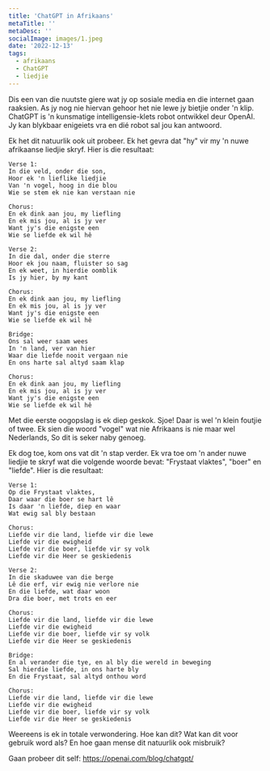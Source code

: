 ```yaml
---
title: 'ChatGPT in Afrikaans'
metaTitle: ''
metaDesc: ''
socialImage: images/1.jpeg
date: '2022-12-13'
tags:
  - afrikaans
  - ChatGPT
  - liedjie
---
```


Dis een van die nuutste giere wat jy op sosiale media en die internet gaan raaksien. As jy nog nie hiervan gehoor het nie lewe jy bietjie onder 'n klip. ChatGPT is 'n kunsmatige intelligensie-klets robot ontwikkel deur OpenAI. Jy kan blykbaar enigeiets vra en dié robot sal jou kan antwoord. 

Ek het dit natuurlik ook uit probeer. Ek het gevra dat "hy" vir my 'n nuwe afrikaanse liedjie skryf. Hier is die resultaat:

```
Verse 1:
In die veld, onder die son,
Hoor ek 'n lieflike liedjie
Van 'n vogel, hoog in die blou
Wie se stem ek nie kan verstaan nie

Chorus:
En ek dink aan jou, my liefling
En ek mis jou, al is jy ver
Want jy's die enigste een
Wie se liefde ek wil hê

Verse 2:
In die dal, onder die sterre
Hoor ek jou naam, fluister so sag
En ek weet, in hierdie oomblik
Is jy hier, by my kant

Chorus:
En ek dink aan jou, my liefling
En ek mis jou, al is jy ver
Want jy's die enigste een
Wie se liefde ek wil hê

Bridge:
Ons sal weer saam wees
In 'n land, ver van hier
Waar die liefde nooit vergaan nie
En ons harte sal altyd saam klap

Chorus:
En ek dink aan jou, my liefling
En ek mis jou, al is jy ver
Want jy's die enigste een
Wie se liefde ek wil hê
```

Met die eerste oogopslag is ek diep geskok. Sjoe! Daar is wel 'n klein foutjie of twee. Ek sien die woord "vogel" wat nie Afrikaans is nie maar wel Nederlands, So dit is seker naby genoeg. 

Ek dog toe, kom ons vat dit 'n stap verder. Ek vra toe om 'n ander nuwe liedjie te skryf wat die volgende woorde bevat: "Frystaat vlaktes", "boer" en "liefde". Hier is die resultaat:

```
Verse 1:
Op die Frystaat vlaktes,
Daar waar die boer se hart lê
Is daar 'n liefde, diep en waar
Wat ewig sal bly bestaan

Chorus:
Liefde vir die land, liefde vir die lewe
Liefde vir die ewigheid
Liefde vir die boer, liefde vir sy volk
Liefde vir die Heer se geskiedenis

Verse 2:
In die skaduwee van die berge
Lê die erf, vir ewig nie verlore nie
En die liefde, wat daar woon
Dra die boer, met trots en eer

Chorus:
Liefde vir die land, liefde vir die lewe
Liefde vir die ewigheid
Liefde vir die boer, liefde vir sy volk
Liefde vir die Heer se geskiedenis

Bridge:
En al verander die tye, en al bly die wereld in beweging
Sal hierdie liefde, in ons harte bly
En die Frystaat, sal altyd onthou word

Chorus:
Liefde vir die land, liefde vir die lewe
Liefde vir die ewigheid
Liefde vir die boer, liefde vir sy volk
Liefde vir die Heer se geskiedenis
```

Weereens is ek in totale verwondering. Hoe kan dit? Wat kan dit voor gebruik word als? En hoe gaan mense dit natuurlik ook misbruik?

Gaan probeer dit self: https://openai.com/blog/chatgpt/